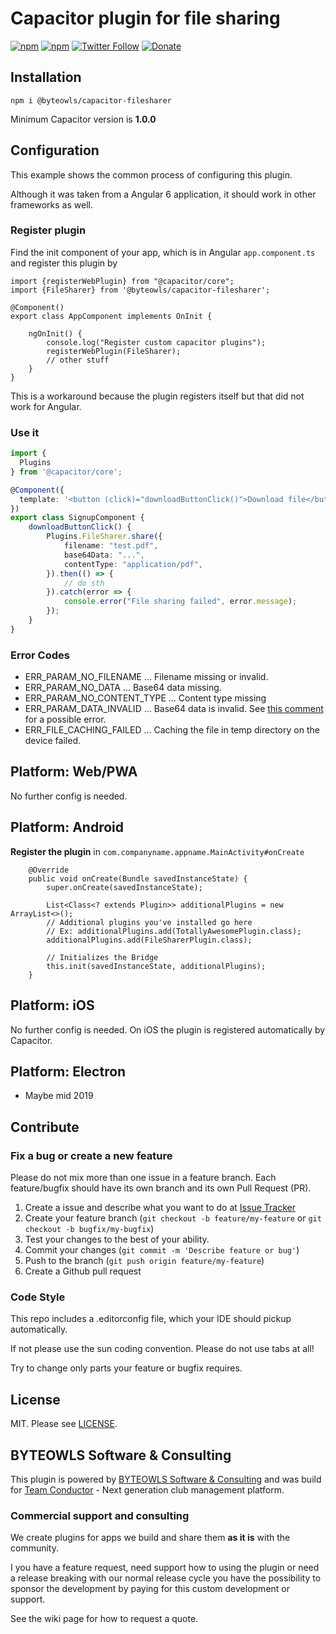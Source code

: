 # Capacitor plugin for file sharing

[![npm](https://img.shields.io/npm/v/@byteowls/capacitor-filesharer.svg)](https://www.npmjs.com/package/@byteowls/capacitor-filesharer)
[![npm](https://img.shields.io/npm/dt/@byteowls/capacitor-filesharer.svg?label=npm%20downloads)](https://www.npmjs.com/package/@byteowls/capacitor-filesharer)
[![Twitter Follow](https://img.shields.io/twitter/follow/michaelowl_web.svg?style=social&label=Follow&style=flat-square)](https://twitter.com/michaelowl_web)
[![Donate](https://img.shields.io/badge/Donate-PayPal-green.svg)](https://www.paypal.me/moberwasserlechner)


## Installation

`npm i @byteowls/capacitor-filesharer`

Minimum Capacitor version is **1.0.0**

## Configuration

This example shows the common process of configuring this plugin.

Although it was taken from a Angular 6 application, it should work in other frameworks as well.

### Register plugin

Find the init component of your app, which is in Angular `app.component.ts` and register this plugin by

```
import {registerWebPlugin} from "@capacitor/core";
import {FileSharer} from '@byteowls/capacitor-filesharer';

@Component()
export class AppComponent implements OnInit {

    ngOnInit() {
        console.log("Register custom capacitor plugins");
        registerWebPlugin(FileSharer);
        // other stuff
    }
}
```

This is a workaround because the plugin registers itself but that did not work for Angular.

### Use it

```typescript
import {
  Plugins
} from '@capacitor/core';

@Component({
  template: '<button (click)="downloadButtonClick()">Download file</button>'
})
export class SignupComponent {
    downloadButtonClick() {
        Plugins.FileSharer.share({
            filename: "test.pdf",
            base64Data: "...",
            contentType: "application/pdf",
        }).then(() => {
            // do sth
        }).catch(error => {
            console.error("File sharing failed", error.message);
        });
    }
}
```

### Error Codes

* ERR_PARAM_NO_FILENAME ... Filename missing or invalid.
* ERR_PARAM_NO_DATA ... Base64 data missing.
* ERR_PARAM_NO_CONTENT_TYPE ... Content type missing
* ERR_PARAM_DATA_INVALID ... Base64 data is invalid. See [this comment](https://github.com/moberwasserlechner/capacitor-filesharer/issues/5#issuecomment-502070959) for a possible error.
* ERR_FILE_CACHING_FAILED ... Caching the file in temp directory on the device failed.

## Platform: Web/PWA

No further config is needed.

## Platform: Android

**Register the plugin** in `com.companyname.appname.MainActivity#onCreate`

```
    @Override
    public void onCreate(Bundle savedInstanceState) {
        super.onCreate(savedInstanceState);

        List<Class<? extends Plugin>> additionalPlugins = new ArrayList<>();
        // Additional plugins you've installed go here
        // Ex: additionalPlugins.add(TotallyAwesomePlugin.class);
        additionalPlugins.add(FileSharerPlugin.class);

        // Initializes the Bridge
        this.init(savedInstanceState, additionalPlugins);
    }
```

## Platform: iOS

No further config is needed. On iOS the plugin is registered automatically by Capacitor.

## Platform: Electron

- Maybe mid 2019

## Contribute

### Fix a bug or create a new feature

Please do not mix more than one issue in a feature branch. Each feature/bugfix should have its own branch and its own Pull Request (PR).

1. Create a issue and describe what you want to do at [Issue Tracker](https://github.com/moberwasserlechner/capacitor-filesharer/issues)
2. Create your feature branch (`git checkout -b feature/my-feature` or `git checkout -b bugfix/my-bugfix`)
3. Test your changes to the best of your ability.
5. Commit your changes (`git commit -m 'Describe feature or bug'`)
6. Push to the branch (`git push origin feature/my-feature`)
7. Create a Github pull request

### Code Style

This repo includes a .editorconfig file, which your IDE should pickup automatically.

If not please use the sun coding convention. Please do not use tabs at all!

Try to change only parts your feature or bugfix requires.

## License

MIT. Please see [LICENSE](https://github.com/moberwasserlechner/capacitor-filesharer/blob/master/LICENSE).

## BYTEOWLS Software & Consulting

This plugin is powered by [BYTEOWLS Software & Consulting](https://byteowls.com) and was build for [Team Conductor](https://team-conductor.com/en/) - Next generation club management platform.

### Commercial support and consulting

We create plugins for apps we build and share them **as it is** with the community.

I you have a feature request, need support how to using the plugin or 
need a release breaking with our normal release cycle you have the possibility 
to sponsor the development by paying for this custom development or support.

See the wiki page for how to request a quote.
